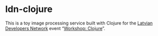 # ldn-clojure

This is a toy image processing service built with Clojure for the
[Latvian Developers Network][ldn] event
“[Workshop: Clojure][event]”.

[ldn]: http://www.meetup.com/Latvian-Developers-Network/
[event]: http://www.meetup.com/Latvian-Developers-Network/events/113852292/
